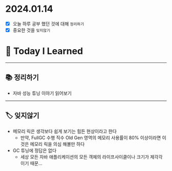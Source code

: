 # 2024.01.14

- [x] 오늘 하루 공부 했던 것에 대해 `정리하기`
- [x] 중요한 것을 `잊지않기`

# 🚩 Today I Learned

---

## 📚 정리하기

- 자바 성능 튜닝 이야기 읽어보기

---

## 🏷 잊지않기

- 메모리 릭은 생각보다 쉽게 보기는 힘든 현상이라고 한다
  - 만약, FullGC 수행 직수 Old Gen 영역의 메모리 사용률이 80% 이상이라면 이 것은 메모리 릭을 의심 해볼만 하다
- GC 튜닝에 정답은 없다
  - 세상 모든 자바 애플리케이션의 모든 객체의 라이프사이클이나 크기가 제각각이기 때문…
